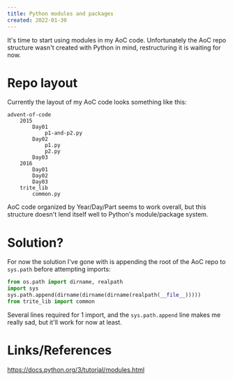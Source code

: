 ```yaml
---
title: Python modules and packages
created: 2022-01-30
---
```


It's time to start using modules in my AoC code. Unfortunately the AoC repo structure wasn't created with Python in mind, restructuring it is waiting for now.

# Repo layout
Currently the layout of my AoC code looks something like this:

```
advent-of-code
    2015
        Day01
            p1-and-p2.py
        Day02
            p1.py
            p2.py
        Day03
    2016
        Day01
        Day02
        Day03
    trite_lib
        common.py
```

AoC code organized by Year/Day/Part seems to work overall, but this structure doesn't lend itself well to Python's module/package system.

# Solution?
For now the solution I've gone with is appending the root of the AoC repo to `sys.path` before attempting imports:

```python
from os.path import dirname, realpath
import sys
sys.path.append(dirname(dirname(dirname(realpath(__file__)))))
from trite_lib import common
```

Several lines required for 1 import, and the `sys.path.append` line makes me really sad, but it'll work for now at least.

# Links/References
https://docs.python.org/3/tutorial/modules.html
